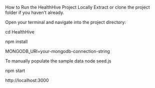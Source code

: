 How to Run the HealthHive Project Locally
Extract or clone the project folder if you haven't already.

Open your terminal and navigate into the project directory:

cd HealthHive

npm install

MONGODB_URI=your-mongodb-connection-string

To manually populate the sample data
node seed.js

npm start

http://localhost:3000

